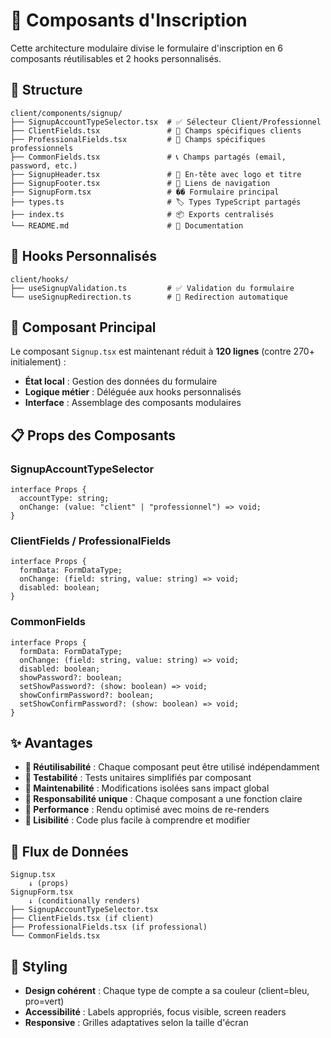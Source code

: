 # 🧱 Composants d'Inscription

Cette architecture modulaire divise le formulaire d'inscription en 6 composants réutilisables et 2 hooks personnalisés.

## 📁 Structure

```
client/components/signup/
├── SignupAccountTypeSelector.tsx  # ✅ Sélecteur Client/Professionnel
├── ClientFields.tsx               # 👤 Champs spécifiques clients  
├── ProfessionalFields.tsx         # 🏢 Champs spécifiques professionnels
├── CommonFields.tsx               # 📞 Champs partagés (email, password, etc.)
├── SignupHeader.tsx               # 🎯 En-tête avec logo et titre
├── SignupFooter.tsx               # 🔗 Liens de navigation
├── SignupForm.tsx                 # �� Formulaire principal
├── types.ts                       # 🏷️ Types TypeScript partagés
├── index.ts                       # 📦 Exports centralisés
└── README.md                      # 📖 Documentation
```

## 🔧 Hooks Personnalisés

```
client/hooks/
├── useSignupValidation.ts         # ✅ Validation du formulaire
└── useSignupRedirection.ts        # 🔄 Redirection automatique
```

## 🎯 Composant Principal

Le composant `Signup.tsx` est maintenant réduit à **120 lignes** (contre 270+ initialement) :

- **État local** : Gestion des données du formulaire
- **Logique métier** : Déléguée aux hooks personnalisés  
- **Interface** : Assemblage des composants modulaires

## 📋 Props des Composants

### SignupAccountTypeSelector
```tsx
interface Props {
  accountType: string;
  onChange: (value: "client" | "professionnel") => void;
}
```

### ClientFields / ProfessionalFields
```tsx
interface Props {
  formData: FormDataType;
  onChange: (field: string, value: string) => void;
  disabled: boolean;
}
```

### CommonFields
```tsx
interface Props {
  formData: FormDataType;
  onChange: (field: string, value: string) => void;
  disabled: boolean;
  showPassword?: boolean;
  setShowPassword?: (show: boolean) => void;
  showConfirmPassword?: boolean;
  setShowConfirmPassword?: (show: boolean) => void;
}
```

## ✨ Avantages

- **🔧 Réutilisabilité** : Chaque composant peut être utilisé indépendamment
- **🧪 Testabilité** : Tests unitaires simplifiés par composant
- **🎨 Maintenabilité** : Modifications isolées sans impact global
- **📱 Responsabilité unique** : Chaque composant a une fonction claire
- **🚀 Performance** : Rendu optimisé avec moins de re-renders
- **🎯 Lisibilité** : Code plus facile à comprendre et modifier

## 🔄 Flux de Données

```
Signup.tsx
    ↓ (props)
SignupForm.tsx
    ↓ (conditionally renders)
├── SignupAccountTypeSelector.tsx
├── ClientFields.tsx (if client)
├── ProfessionalFields.tsx (if professional)
└── CommonFields.tsx
```

## 🎨 Styling

- **Design cohérent** : Chaque type de compte a sa couleur (client=bleu, pro=vert)
- **Accessibilité** : Labels appropriés, focus visible, screen readers
- **Responsive** : Grilles adaptatives selon la taille d'écran
